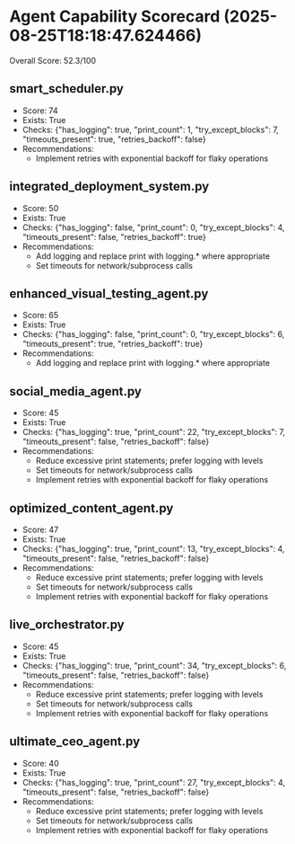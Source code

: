# Agent Capability Scorecard (2025-08-25T18:18:47.624466)
Overall Score: 52.3/100

## smart_scheduler.py
- Score: 74
- Exists: True
- Checks: {"has_logging": true, "print_count": 1, "try_except_blocks": 7, "timeouts_present": true, "retries_backoff": false}
- Recommendations:
  - Implement retries with exponential backoff for flaky operations

## integrated_deployment_system.py
- Score: 50
- Exists: True
- Checks: {"has_logging": false, "print_count": 0, "try_except_blocks": 4, "timeouts_present": false, "retries_backoff": true}
- Recommendations:
  - Add logging and replace print with logging.* where appropriate
  - Set timeouts for network/subprocess calls

## enhanced_visual_testing_agent.py
- Score: 65
- Exists: True
- Checks: {"has_logging": false, "print_count": 0, "try_except_blocks": 6, "timeouts_present": true, "retries_backoff": true}
- Recommendations:
  - Add logging and replace print with logging.* where appropriate

## social_media_agent.py
- Score: 45
- Exists: True
- Checks: {"has_logging": true, "print_count": 22, "try_except_blocks": 7, "timeouts_present": false, "retries_backoff": false}
- Recommendations:
  - Reduce excessive print statements; prefer logging with levels
  - Set timeouts for network/subprocess calls
  - Implement retries with exponential backoff for flaky operations

## optimized_content_agent.py
- Score: 47
- Exists: True
- Checks: {"has_logging": true, "print_count": 13, "try_except_blocks": 4, "timeouts_present": false, "retries_backoff": false}
- Recommendations:
  - Reduce excessive print statements; prefer logging with levels
  - Set timeouts for network/subprocess calls
  - Implement retries with exponential backoff for flaky operations

## live_orchestrator.py
- Score: 45
- Exists: True
- Checks: {"has_logging": true, "print_count": 34, "try_except_blocks": 6, "timeouts_present": false, "retries_backoff": false}
- Recommendations:
  - Reduce excessive print statements; prefer logging with levels
  - Set timeouts for network/subprocess calls
  - Implement retries with exponential backoff for flaky operations

## ultimate_ceo_agent.py
- Score: 40
- Exists: True
- Checks: {"has_logging": true, "print_count": 27, "try_except_blocks": 4, "timeouts_present": false, "retries_backoff": false}
- Recommendations:
  - Reduce excessive print statements; prefer logging with levels
  - Set timeouts for network/subprocess calls
  - Implement retries with exponential backoff for flaky operations
